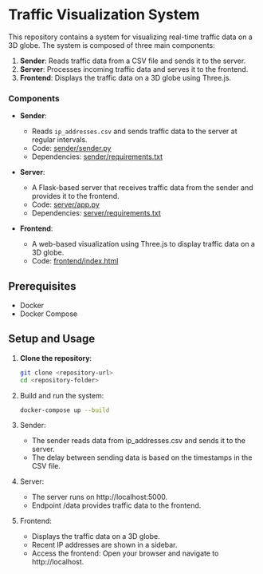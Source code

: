 # Traffic Visualization System

This repository contains a system for visualizing real-time traffic data on a 3D globe. The system is composed of three main components:

1. **Sender**: Reads traffic data from a CSV file and sends it to the server.
2. **Server**: Processes incoming traffic data and serves it to the frontend.
3. **Frontend**: Displays the traffic data on a 3D globe using Three.js.


### Components

- **Sender**: 
  - Reads `ip_addresses.csv` and sends traffic data to the server at regular intervals.
  - Code: [sender/sender.py](sender/sender.py)
  - Dependencies: [sender/requirements.txt](sender/requirements.txt)

- **Server**:
  - A Flask-based server that receives traffic data from the sender and provides it to the frontend.
  - Code: [server/app.py](server/app.py)
  - Dependencies: [server/requirements.txt](server/requirements.txt)

- **Frontend**:
  - A web-based visualization using Three.js to display traffic data on a 3D globe.
  - Code: [frontend/index.html](frontend/index.html)

## Prerequisites

- Docker
- Docker Compose

## Setup and Usage

1. **Clone the repository**:
   ```bash
   git clone <repository-url>
   cd <repository-folder>
   ```

2. Build and run the system:
    ```bash
   docker-compose up --build
   ```

3. Sender:
    - The sender reads data from ip_addresses.csv and sends it to the server.
    - The delay between sending data is based on the timestamps in the CSV file.

4. Server:
    - The server runs on http://localhost:5000.
    - Endpoint /data provides traffic data to the frontend.
5. Frontend:
    - Displays the traffic data on a 3D globe.
    - Recent IP addresses are shown in a sidebar.
    - Access the frontend: Open your browser and navigate to http://localhost.